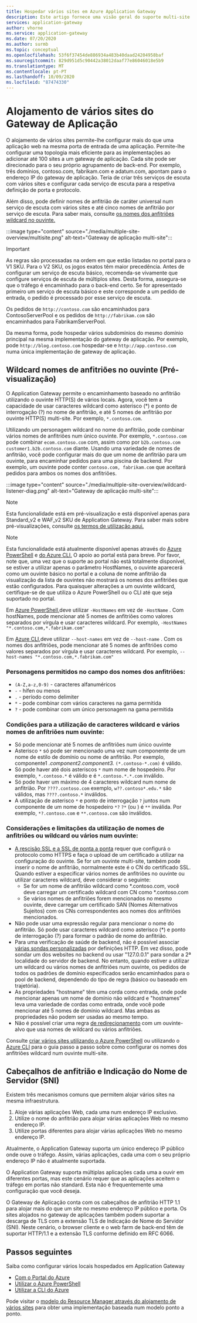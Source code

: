 ```yaml
---
title: Hospedar vários sites em Azure Application Gateway
description: Este artigo fornece uma visão geral do suporte multi-site do Azure Application Gateway.
services: application-gateway
author: vhorne
ms.service: application-gateway
ms.date: 07/20/2020
ms.author: surmb
ms.topic: conceptual
ms.openlocfilehash: 53f6f37454de886934a483b40daad24204958baf
ms.sourcegitcommit: 829d951d5c90442a38012daaf77e86046018e5b9
ms.translationtype: MT
ms.contentlocale: pt-PT
ms.lasthandoff: 10/09/2020
ms.locfileid: "87474330"
---
```

# <a name="application-gateway-multiple-site-hosting"></a>Alojamento de vários sites do Gateway de Aplicação

O alojamento de vários sites permite-lhe configurar mais do que uma aplicação web na mesma porta de entrada de uma aplicação. Permite-lhe configurar uma topologia mais eficiente para as implementações ao adicionar até 100 sites a um gateway de aplicação. Cada site pode ser direcionado para o seu próprio agrupamento de back-end. Por exemplo, três domínios, contoso.com, fabrikam.com e adatum.com, apontam para o endereço IP do gateway de aplicação. Teria de criar três serviços de escuta com vários sites e configurar cada serviço de escuta para a respetiva definição de porta e protocolo. 

Além disso, pode definir nomes de anfitrião de caráter universal num serviço de escuta com vários sites e até cinco nomes de anfitrião por serviço de escuta. Para saber mais, consulte [os nomes dos anfitriões wildcard no ouvinte.](#wildcard-host-names-in-listener-preview)

:::image type="content" source="./media/multiple-site-overview/multisite.png" alt-text="Gateway de aplicação multi-site":::

> [!IMPORTANT]
> As regras são processadas na ordem em que estão listadas no portal para o V1 SKU. Para o V2 SKU, os jogos exatos têm maior precedência. Antes de configurar um serviço de escuta básico, recomenda-se vivamente que configure serviços de escuta de múltiplos sites.  Desta forma, assegura-se que o tráfego é encaminhado para o back-end certo. Se for apresentado primeiro um serviço de escuta básico e este corresponde a um pedido de entrada, o pedido é processado por esse serviço de escuta.

Os pedidos de `http://contoso.com` são encaminhados para ContosoServerPool e os pedidos de `http://fabrikam.com` são encaminhados para FabrikamServerPool.

Da mesma forma, pode hospedar vários subdomínios do mesmo domínio principal na mesma implementação do gateway de aplicação. Por exemplo, pode `http://blog.contoso.com` hospedar-se e `http://app.contoso.com` numa única implementação de gateway de aplicação.

## <a name="wildcard-host-names-in-listener-preview"></a>Wildcard nomes de anfitriões no ouvinte (Pré-visualização)

O Application Gateway permite o encaminhamento baseado no anfitrião utilizando o ouvinte HTTP(S) de vários locais. Agora, você tem a capacidade de usar caracteres wildcard como asterisco (*) e ponto de interrogação (?) no nome de anfitrião, e até 5 nomes de anfitrião por ouvinte HTTP(S) multi-site. Por exemplo, `*.contoso.com`.

Utilizando um personagem wildcard no nome do anfitrião, pode combinar vários nomes de anfitriões num único ouvinte. Por exemplo, `*.contoso.com` pode combinar `ecom.contoso.com` com, assim como por `b2b.contoso.com` `customer1.b2b.contoso.com` diante. Usando uma variedade de nomes de anfitrião, você pode configurar mais do que um nome de anfitrião para um ouvinte, para encaminhar pedidos para uma piscina de backend. Por exemplo, um ouvinte pode conter `contoso.com, fabrikam.com` que aceitará pedidos para ambos os nomes dos anfitriões.

:::image type="content" source="./media/multiple-site-overview/wildcard-listener-diag.png" alt-text="Gateway de aplicação multi-site":::

>[!NOTE]
> Esta funcionalidade está em pré-visualização e está disponível apenas para Standard_v2 e WAF_v2 SKU de Application Gateway. Para saber mais sobre pré-visualizações, consulte [os termos de utilização aqui.](https://azure.microsoft.com/support/legal/preview-supplemental-terms/)

>[!NOTE]
>Esta funcionalidade está atualmente disponível apenas através do [Azure PowerShell](tutorial-multiple-sites-powershell.md) e [do Azure CLI.](tutorial-multiple-sites-cli.md) O apoio ao portal está para breve.
> Por favor, note que, uma vez que o suporte ao portal não está totalmente disponível, se estiver a utilizar apenas o parâmetro HostNames, o ouvinte aparecerá como um ouvinte básico no portal e a coluna de nome anfitrião da visualização da lista de ouvintes não mostrará os nomes dos anfitriões que estão configurados. Para quaisquer alterações a um ouvinte wildcard, certifique-se de que utiliza o Azure PowerShell ou o CLI até que seja suportado no portal.

Em [Azure PowerShell,](tutorial-multiple-sites-powershell.md)deve utilizar `-HostNames` em vez de `-HostName` . Com hostNames, pode mencionar até 5 nomes de anfitriões como valores separados por vírgula e usar caracteres wildcard. Por exemplo, `-HostNames "*.contoso.com,*.fabrikam.com"`

Em [Azure CLI,](tutorial-multiple-sites-cli.md)deve utilizar `--host-names` em vez de `--host-name` . Com os nomes dos anfitriões, pode mencionar até 5 nomes de anfitriões como valores separados por vírgula e usar caracteres wildcard. Por exemplo, `--host-names "*.contoso.com,*.fabrikam.com"`

### <a name="allowed-characters-in-the-host-names-field"></a>Personagens permitidos no campo dos nomes dos anfitriões:

* `(A-Z,a-z,0-9)` - caracteres alfanuméricos
* `-` - hífen ou menos
* `.` - período como delimiter
*   `*` - pode combinar com vários caracteres na gama permitida
*   `?` - pode combinar com um único personagem na gama permitida

### <a name="conditions-for-using-wildcard-characters-and-multiple-host-names-in-a-listener"></a>Condições para a utilização de caracteres wildcard e vários nomes de anfitriões num ouvinte:

*   Só pode mencionar até 5 nomes de anfitriões num único ouvinte
*   Asterisco `*` só pode ser mencionado uma vez num componente de um nome de estilo de domínio ou nome de anfitrião. Por exemplo, componente1 *.component2.component3.* `(*.contoso-*.com)` é válido.
*   Só pode haver até dois asteriscos `*` num nome de hospedeiro. Por exemplo, `*.contoso.*` é válido e é `*.contoso.*.*.com` inválido.
*   Só pode haver um máximo de 4 caracteres wildcard num nome de anfitrião. Por `????.contoso.com` exemplo, `w??.contoso*.edu.*` são válidos, mas `????.contoso.*` inválidos.
*   A utilização de asterisco `*` e ponto de interrogação `?` juntos num componente de um nome de hospedeiro `*?` `?*` (ou ) é `**` inválida. Por exemplo, `*?.contoso.com` e `**.contoso.com` são inválidos.

### <a name="considerations-and-limitations-of-using-wildcard-or-multiple-host-names-in-a-listener"></a>Considerações e limitações da utilização de nomes de anfitriões ou wildcard ou vários num ouvinte:

*   [A rescisão SSL e a SSL de ponta a ponta](ssl-overview.md) requer que configurá o protocolo como HTTPS e faça o upload de um certificado a utilizar na configuração do ouvinte. Se for um ouvinte multi-site, também pode inserir o nome de anfitrião, normalmente este é o CN do certificado SSL. Quando estiver a especificar vários nomes de anfitriões no ouvinte ou utilizar caracteres wildcard, deve considerar o seguinte:
    *   Se for um nome de anfitrião wildcard como *.contoso.com, você deve carregar um certificado wildcard com CN como *.contoso.com
    *   Se vários nomes de anfitriões forem mencionados no mesmo ouvinte, deve carregar um certificado SAN (Nomes Alternativos Sujeitos) com os CNs correspondentes aos nomes dos anfitriões mencionados.
*   Não pode usar uma expressão regular para mencionar o nome do anfitrião. Só pode usar caracteres wildcard como asterisco (*) e ponto de interrogação (?) para formar o padrão de nome do anfitrião.
*   Para uma verificação de saúde de backend, não é possível associar [várias sondas personalizadas](application-gateway-probe-overview.md) por definições HTTP. Em vez disso, pode sondar um dos websites no backend ou usar "127.0.0.1" para sondar a 2ª localidade do servidor de backend. No entanto, quando estiver a utilizar um wildcard ou vários nomes de anfitriões num ouvinte, os pedidos de todos os padrões de domínio especificados serão encaminhados para o pool de backend, dependendo do tipo de regra (básico ou baseado em trajetória).
*   As propriedades "hostname" têm uma corda como entrada, onde pode mencionar apenas um nome de domínio não wildcard e "hostnames" leva uma variedade de cordas como entrada, onde você pode mencionar até 5 nomes de domínio wildcard. Mas ambas as propriedades não podem ser usadas ao mesmo tempo.
*   Não é possível criar uma regra [de redirecionamento](redirect-overview.md) com um ouvinte-alvo que usa nomes de wildcard ou vários anfitriões.

Consulte [criar vários sites utilizando o Azure PowerShell](tutorial-multiple-sites-powershell.md) ou utilizando o [Azure CLI](tutorial-multiple-sites-cli.md) para o guia passo a passo sobre como configurar os nomes dos anfitriões wildcard num ouvinte multi-site.

## <a name="host-headers-and-server-name-indication-sni"></a>Cabeçalhos de anfitrião e Indicação do Nome de Servidor (SNI)

Existem três mecanismos comuns que permitem alojar vários sites na mesma infraestrutura.

1. Aloje várias aplicações Web, cada uma num endereço IP exclusivo.
2. Utilize o nome do anfitrião para alojar várias aplicações Web no mesmo endereço IP.
3. Utilize portas diferentes para alojar várias aplicações Web no mesmo endereço IP.

Atualmente, o Application Gateway suporta um único endereço IP público onde ouve o tráfego. Assim, várias aplicações, cada uma com o seu próprio endereço IP não é atualmente suportada. 

O Application Gateway suporta múltiplas aplicações cada uma a ouvir em diferentes portas, mas este cenário requer que as aplicações aceitem o tráfego em portas não standard. Esta não é frequentemente uma configuração que você deseja.

O Gateway de Aplicação conta com os cabeçalhos de anfitrião HTTP 1.1 para alojar mais do que um site no mesmo endereço IP público e porta. Os sites alojados no gateway de aplicações também podem suportar a descarga de TLS com a extensão TLS de Indicação de Nome do Servidor (SNI). Neste cenário, o browser cliente e o web farm de back-end têm de suportar HTTP/1.1 e a extensão TLS conforme definido em RFC 6066.

## <a name="next-steps"></a>Passos seguintes

Saiba como configurar vários locais hospedados em Application Gateway
* [Com o Portal do Azure](create-multiple-sites-portal.md)
* [Utilizar o Azure PowerShell](tutorial-multiple-sites-powershell.md) 
* [Utilizar a CLI do Azure](tutorial-multiple-sites-cli.md)

Pode visitar o [modelo do Resource Manager através do alojamento de vários sites](https://github.com/Azure/azure-quickstart-templates/blob/master/201-application-gateway-multihosting) para obter uma implementação baseada num modelo ponto a ponto.
